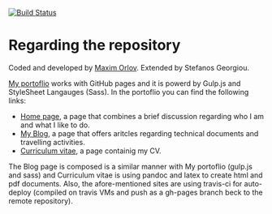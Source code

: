 [![Build Status](https://travis-ci.org/stefanos1316/my_portfolio.svg?branch=master)](https://travis-ci.org/stefanos1316/my_portfolio)

# Regarding the repository

Coded and developed by [Maxim Orlov](https://github.com/orlovmax).
Extended by Stefanos Georgiou.

[My portoflio](http://stefanos1316.github.io/my_portfolio/index.html) works with GitHub pages and it is powerd by Gulp.js and StyleSheet Langauges (Sass).
In the portoflio you can find the following links:

* [Home page](https://stefanos1316.github.io/my_portfolio/home.html), a page that combines a brief discussion regarding who I am and what I like to do.
* [My Blog](https://stefanos1316.github.io/my_blog/index.html), a page that offers aritcles regarding technical documents and travelling activities.
* [Curriculum vitae](https://stefanos1316.github.io/my_curriculum_vitae/index.html), a page containig my CV.

The Blog page is composed is a similar manner with My portoflio (gulp.js and sass) and Curriculum vitae is using pandoc and latex to create html and pdf documents.
Also, the afore-mentioned sites are using travis-ci for auto-deploy (compiled on travis VMs and push as a gh-pages branch beck to the remote repository).

